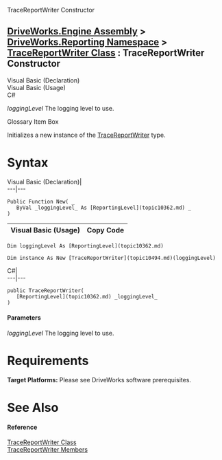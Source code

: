 TraceReportWriter Constructor   
  
[DriveWorks.Engine Assembly](topic2156.md) > [DriveWorks.Reporting Namespace](topic10334.md) > [TraceReportWriter Class](topic10494.md) : TraceReportWriter Constructor  
---  
  
Visual Basic (Declaration)    
Visual Basic (Usage)    
C# 

_loggingLevel_
    The logging level to use.

Glossary Item Box

Initializes a new instance of the [TraceReportWriter](topic10494.md) type. 

# Syntax

Visual Basic (Declaration)|   
---|---  
      
    
    Public Function New( _
       ByVal _loggingLevel_ As [ReportingLevel](topic10362.md) _
    )  
  
Visual Basic (Usage)| Copy Code  
---|---  
      
    
    Dim loggingLevel As [ReportingLevel](topic10362.md)
     
    Dim instance As New [TraceReportWriter](topic10494.md)(loggingLevel)  
  
C#|   
---|---  
      
    
    public TraceReportWriter( 
       [ReportingLevel](topic10362.md) _loggingLevel_
    )  
  
#### Parameters

 _loggingLevel_
    The logging level to use.

# Requirements

**Target Platforms:** Please see DriveWorks software prerequisites.

# See Also

#### Reference

[TraceReportWriter Class](topic10494.md)   
[TraceReportWriter Members](topic10495.md)


